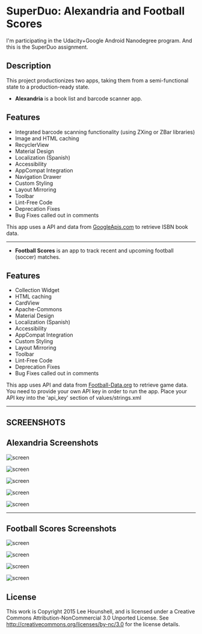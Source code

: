 SuperDuo: Alexandria and Football Scores
========================================

I'm participating in the Udacity+Google Android Nanodegree program.
And this is the SuperDuo assignment.


## Description

This project productionizes two apps, taking them from a semi-functional state to a production-ready state.


* **Alexandria** is a book list and barcode scanner app.

## Features

 * Integrated barcode scanning functionality (using ZXing or ZBar libraries)
 * Image and HTML caching
 * RecyclerView
 * Material Design
 * Localization (Spanish)
 * Accessibility
 * AppCompat Integration
 * Navigation Drawer
 * Custom Styling
 * Layout Mirroring
 * Toolbar
 * Lint-Free Code
 * Deprecation Fixes
 * Bug Fixes called out in comments

This app uses a API and data from [GoogleApis.com](https://www.googleapis.com/books/v1/volumes?) to retrieve ISBN book data.

---

* **Football Scores** is an app to track recent and upcoming football (soccer) matches.

## Features

 * Collection Widget
 * HTML caching
 * CardView
 * Apache-Commons
 * Material Design
 * Localization (Spanish)
 * Accessibility
 * AppCompat Integration
 * Custom Styling
 * Layout Mirroring
 * Toolbar
 * Lint-Free Code
 * Deprecation Fixes
 * Bug Fixes called out in comments

This app uses API and data from [Football-Data.org](https://www.football-data.org) to retrieve game data.
You need to provide your own API key in order to run the app.  Place your API key into the 'api_key' section of values/strings.xml

---
SCREENSHOTS
---

## Alexandria Screenshots

![screen](../master/Alexandria/screens/phone-screenshot1.png)

![screen](../master/Alexandria/screens/phone-screenshot2.png)

![screen](../master/Alexandria/screens/tablet-screenshot1.png)

![screen](../master/Alexandria/screens/tablet-screenshot2.png)

![screen](../master/Alexandria/screens/tablet-screenshot3.png)

---

## Football Scores Screenshots

![screen](../master/Football_Scores/screens/phone-screenshot1.png)

![screen](../master/Football_Scores/screens/phone-screenshot2.png)

![screen](../master/Football_Scores/screens/tablet-screenshot1.png)

![screen](../master/Football_Scores/screens/tablet-screenshot2.png)


## License

This work is Copyright 2015 Lee Hounshell, and 
is licensed under a Creative Commons Attribution-NonCommercial 3.0 
Unported License. See http://creativecommons.org/licenses/by-nc/3.0 for
the license details.

